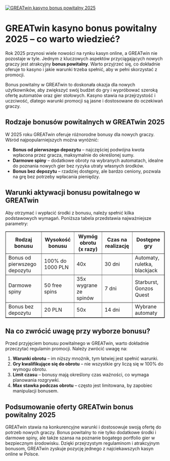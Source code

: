 [![GREATwin kasyno bonus powitalny 2025](https://123-caf.pages.dev/gitsignup.png)](https://vrmoo.ru/Bt82HjjY)

<h1>GREATwin kasyno bonus powitalny 2025 – co warto wiedzieć?</h1> <p>Rok 2025 przynosi wiele nowości na rynku kasyn online, a GREATwin nie pozostaje w tyle. Jednym z kluczowych aspektów przyciągających nowych graczy jest atrakcyjny <strong>bonus powitalny</strong>. Warto przyjrzeć się, co dokładnie oferuje to kasyno i jakie warunki trzeba spełnić, aby w pełni skorzystać z promocji.</p> <p>Bonus powitalny w GREATwin to doskonała okazja dla nowych użytkowników, aby zwiększyć swój budżet do gry i wypróbować szeroką ofertę automatów oraz gier stołowych. Kasyno stawia na przejrzystość i uczciwość, dlatego warunki promocji są jasne i dostosowane do oczekiwań graczy.</p>  <h2>Rodzaje bonusów powitalnych w GREATwin 2025</h2> <p>W 2025 roku GREATwin oferuje różnorodne bonusy dla nowych graczy. Wśród najpopularniejszych można wyróżnić:</p> <ul>   <li><strong>Bonus od pierwszego depozytu</strong> – najczęściej podwójna kwota wpłacona przez gracza, maksymalnie do określonej sumy.</li>   <li><strong>Darmowe spiny</strong> – dodatkowe obroty na wybranych automatach, idealne do poznania nowych gier bez ryzyka utraty własnych środków.</li>   <li><strong>Bonus bez depozytu</strong> – rzadziej dostępny, ale bardzo ceniony, pozwala na grę bez potrzeby wpłacania pieniędzy.</li> </ul>  <h2>Warunki aktywacji bonusu powitalnego w GREATwin</h2> <p>Aby otrzymać i wypłacić środki z bonusu, należy spełnić kilka podstawowych wymagań. Poniższa tabela przedstawia najważniejsze parametry:</p> <table border="1" cellpadding="6" cellspacing="0">   <thead>     <tr>       <th>Rodzaj bonusu</th>       <th>Wysokość bonusu</th>       <th>Wymóg obrotu (x razy)</th>       <th>Czas na realizację</th>       <th>Dostępne gry</th>     </tr>   </thead>   <tbody>     <tr>       <td>Bonus od pierwszego depozytu</td>       <td>100% do 1000 PLN</td>       <td>40x</td>       <td>30 dni</td>       <td>Automaty, ruletka, blackjack</td>     </tr>     <tr>       <td>Darmowe spiny</td>       <td>50 free spins</td>       <td>35x wygrane ze spinów</td>       <td>7 dni</td>       <td>Starburst, Gonzos Quest</td>     </tr>     <tr>       <td>Bonus bez depozytu</td>       <td>20 PLN</td>       <td>50x</td>       <td>14 dni</td>       <td>Wybrane automaty</td>     </tr>   </tbody> </table>  <h2>Na co zwrócić uwagę przy wyborze bonusu?</h2> <p>Przed przyjęciem bonusu powitalnego w GREATwin, warto dokładnie przeczytać regulamin promocji. Należy zwrócić uwagę na:</p> <ol>   <li><strong>Warunki obrotu</strong> – im niższy mnożnik, tym łatwiej jest spełnić warunki.</li>   <li><strong>Gry kwalifikujące się do obrotu</strong> – nie wszystkie gry liczą się w 100% do wymogu obrotu.</li>   <li><strong>Limit czasu</strong> – bonusy mają określony czas ważności, co wymaga planowania rozgrywki.</li>   <li><strong>Max stawka podczas obrotu</strong> – często jest limitowana, by zapobiec manipulacji bonusem.</li> </ol>  <h2>Podsumowanie oferty GREATwin bonus powitalny 2025</h2> <p>GREATwin stawia na konkurencyjne warunki i dostosowuje swoją ofertę do potrzeb nowych graczy. Bonus powitalny to nie tylko dodatkowe środki i darmowe spiny, ale także szansa na poznanie bogatego portfolio gier w bezpiecznym środowisku. Dzięki przejrzystym regulaminom i atrakcyjnym bonusom, GREATwin zyskuje pozycję jednego z najciekawszych kasyn online w Polsce.</p>